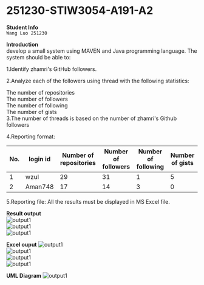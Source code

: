 # 251230-STIW3054-A191-A2
__Student Info__  
`Wang Luo 251230`

__Introduction__    
develop a small system using MAVEN and Java programming language. The system should be able to:

1.Identify zhamri's GitHub followers.

2.Analyze each of the followers using thread with the following statistics:

  The number of repositories  
  The number of followers  
  The number of following  
  The number of gists  
3.The number of threads is based on the number of zhamri's Github followers  

4.Reporting format:

| No. | login id | Number of repositories | Number of followers | Number of following | Number of gists |
|-----|----------|------------------------|---------------------|-----------|------------|
| 1   | wzul     | 29                     | 31                  |    1     |     5     |
| 2   | Aman748  | 17                     | 14                  |    3     |     0     |

5.Reporting file: All the results must be displayed in MS Excel file.

**Result output**  
![output1](https://github.com/WwLuo-1024/251230-STIW3054-A191-A2/blob/master/Images/001.png)    
![output1](https://github.com/WwLuo-1024/251230-STIW3054-A191-A2/blob/master/Images/002.png)  
![output1](https://github.com/WwLuo-1024/251230-STIW3054-A191-A2/blob/master/Images/003.png)  

**Excel ouput**
![output1](https://github.com/WwLuo-1024/251230-STIW3054-A191-A2/blob/master/Images/004.png)  
![output1](https://github.com/WwLuo-1024/251230-STIW3054-A191-A2/blob/master/Images/005.png)  
![output1](https://github.com/WwLuo-1024/251230-STIW3054-A191-A2/blob/master/Images/006.png)  
![output1](https://github.com/WwLuo-1024/251230-STIW3054-A191-A2/blob/master/Images/007.png)  

**UML Diagram**
![output1](https://github.com/WwLuo-1024/251230-STIW3054-A191-A2/blob/master/Images/class_diagram.bmp)  

